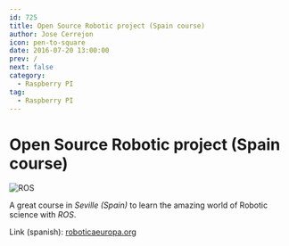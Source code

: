 ```yaml
---
id: 725
title: Open Source Robotic project (Spain course)
author: Jose Cerrejon
icon: pen-to-square
date: 2016-07-20 13:00:00
prev: /
next: false
category:
  - Raspberry PI
tag:
  - Raspberry PI
---
```


# Open Source Robotic project (Spain course)

![ROS](/images/2016/06/ros.png)

A great course in *Seville (Spain)* to learn the amazing world of Robotic science with *ROS*.

Link (spanish): [roboticaeuropa.org](http://roboticaeuropa.org/curso-1/robots-ros-raspberry-pi)